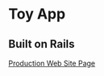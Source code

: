 # Toy App

## Built on Rails

[Production Web Site Page](https://quiet-harbor-04957.herokuapp.com/)
